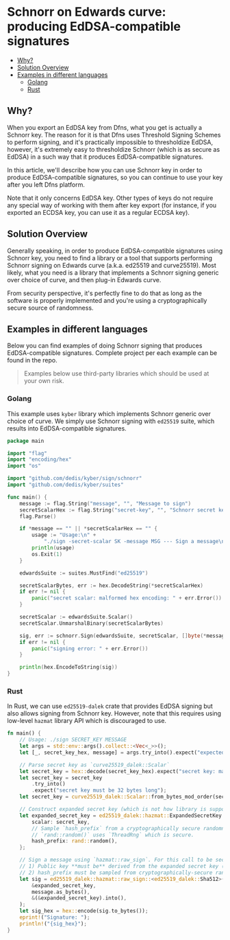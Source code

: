 <!-- 
  DO NOT EDIT THIS FILE!
  This file was generated automatically via a script. Please,
  edit `README-tpl.md` instead.
-->

# Schnorr on Edwards curve: producing EdDSA-compatible signatures

<!-- toc -->

- [Why?](#why)
- [Solution Overview](#solution-overview)
- [Examples in different languages](#examples-in-different-languages)
  * [Golang](#golang)
  * [Rust](#rust)

<!-- tocstop -->

## Why?

When you export an EdDSA key from Dfns, what you get is actually a Schnorr key. The reason
for it is that Dfns uses Threshold Signing Schemes to perform signing, and it's practically
impossible to thresholdize EdDSA, however, it's extremely easy to thresholdize Schnorr
(which is as secure as EdDSA) in a such way that it produces EdDSA-compatible signatures.

In this article, we'll describe how you can use Schnorr key in order to produce EdDSA-compatible
signatures, so you can continue to use your key after you left Dfns platform.

Note that it only concerns EdDSA key. Other types of keys do not require any special way of
working with them after key export (for instance, if you exported an ECDSA key, you can use
it as a regular ECDSA key).

## Solution Overview
Generally speaking, in order to produce EdDSA-compatible signatures using Schnorr key, you
need to find a library or a tool that supports performing Schnorr signing on Edwards curve
(a.k.a. ed25519 and curve25519). Most likely, what you need is a library that implements
a Schnorr signing generic over choice of curve, and then plug-in Edwards curve.

From security perspective, it's perfectly fine to do that as long as the software is properly
implemented and you're using a cryptographically secure source of randomness.

## Examples in different languages
Below you can find examples of doing Schnorr signing that produces EdDSA-compatible signatures.
Complete project per each example can be found in the repo.

> Examples below use third-party libraries which should be used at your own risk.

### Golang
This example uses `kyber` library which implements Schnorr generic over choice of curve. We
simply use Schnorr signing with `ed25519` suite, which results into EdDSA-compatible
signatures.

```go
package main

import "flag"
import "encoding/hex"
import "os"

import "github.com/dedis/kyber/sign/schnorr"
import "github.com/dedis/kyber/suites"

func main() {
	message := flag.String("message", "", "Message to sign")
	secretScalarHex := flag.String("secret-key", "", "Schnorr secret key, in hex")
	flag.Parse()

	if *message == "" || *secretScalarHex == "" {
		usage := "Usage:\n" +
			"./sign -secret-scalar SK -message MSG --- Sign a message\n"
		println(usage)
		os.Exit(1)
	}

	edwardsSuite := suites.MustFind("ed25519")

	secretScalarBytes, err := hex.DecodeString(*secretScalarHex)
	if err != nil {
		panic("secret scalar: malformed hex encoding: " + err.Error())
	}

	secretScalar := edwardsSuite.Scalar()
	secretScalar.UnmarshalBinary(secretScalarBytes)

	sig, err := schnorr.Sign(edwardsSuite, secretScalar, []byte(*message))
	if err != nil {
		panic("signing error: " + err.Error())
	}

	println(hex.EncodeToString(sig))
}
```

### Rust
In Rust, we can use `ed25519-dalek` crate that provides EdDSA signing but also allows
signing from Schnorr key. However, note that this requires using low-level `hazmat`
library API which is discouraged to use.

```rust
fn main() {
    // Usage: ./sign SECRET_KEY MESSAGE
    let args = std::env::args().collect::<Vec<_>>();
    let [_, secret_key_hex, message] = args.try_into().expect("expected two args");

    // Parse secret key as `curve25519_dalek::Scalar`
    let secret_key = hex::decode(secret_key_hex).expect("secret key: malformed hex");
    let secret_key = secret_key
        .try_into()
        .expect("secret key must be 32 bytes long");
    let secret_key = curve25519_dalek::Scalar::from_bytes_mod_order(secret_key);

    // Construct expanded secret key (which is not how library is supposed to be used...)
    let expanded_secret_key = ed25519_dalek::hazmat::ExpandedSecretKey {
        scalar: secret_key,
        // Sample `hash_prefix` from a cryptographically secure randomness source.
        // `rand::random()` uses `ThreadRng` which is secure.
        hash_prefix: rand::random(),
    };

    // Sign a message using `hazmat::raw_sign`. For this call to be secure, we need that:
    // 1) Public key **must be** derived from the expanded secret key (the 3rd arg)
    // 2) hash_prefix must be sampled from cryptographically-secure randomness source
    let sig = ed25519_dalek::hazmat::raw_sign::<ed25519_dalek::Sha512>(
        &expanded_secret_key,
        message.as_bytes(),
        &(&expanded_secret_key).into(),
    );
    let sig_hex = hex::encode(sig.to_bytes());
    eprint!("Signature: ");
    println!("{sig_hex}");
}
```
